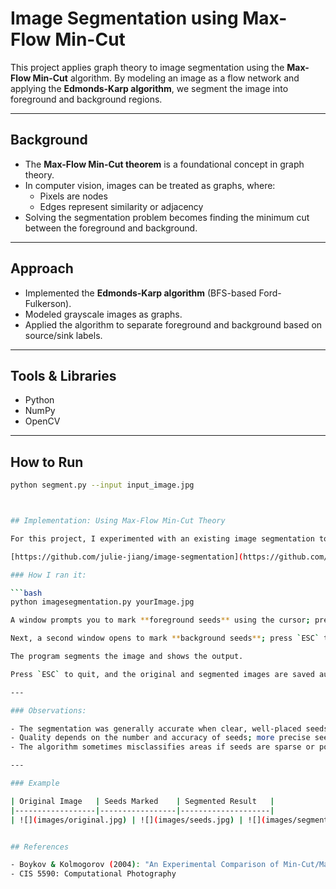 # Image Segmentation using Max-Flow Min-Cut

This project applies graph theory to image segmentation using the **Max-Flow Min-Cut** algorithm. By modeling an image as a flow network and applying the **Edmonds-Karp algorithm**, we segment the image into foreground and background regions.

---

## Background

- The **Max-Flow Min-Cut theorem** is a foundational concept in graph theory.
- In computer vision, images can be treated as graphs, where:
  - Pixels are nodes
  - Edges represent similarity or adjacency
- Solving the segmentation problem becomes finding the minimum cut between the foreground and background.

---

## Approach

- Implemented the **Edmonds-Karp algorithm** (BFS-based Ford-Fulkerson).
- Modeled grayscale images as graphs.
- Applied the algorithm to separate foreground and background based on source/sink labels.

---

## Tools & Libraries

- Python
- NumPy
- OpenCV

---

## How to Run

```bash
python segment.py --input input_image.jpg



## Implementation: Using Max-Flow Min-Cut Theory

For this project, I experimented with an existing image segmentation tool based on the Max-Flow Min-Cut approach, found here:

[https://github.com/julie-jiang/image-segmentation](https://github.com/julie-jiang/image-segmentation)

### How I ran it:

```bash
python imagesegmentation.py yourImage.jpg

A window prompts you to mark **foreground seeds** using the cursor; press `ESC` when done.

Next, a second window opens to mark **background seeds**; press `ESC` to continue.

The program segments the image and shows the output.

Press `ESC` to quit, and the original and segmented images are saved automatically.

---

### Observations:

- The segmentation was generally accurate when clear, well-placed seeds were used.
- Quality depends on the number and accuracy of seeds; more precise seeds yield better segmentation.
- The algorithm sometimes misclassifies areas if seeds are sparse or poorly placed.

---

### Example

| Original Image   | Seeds Marked    | Segmented Result   |
|------------------|-----------------|--------------------|
| ![](images/original.jpg) | ![](images/seeds.jpg) | ![](images/segmented.jpg) |


## References

- Boykov & Kolmogorov (2004): "An Experimental Comparison of Min-Cut/Max-Flow Algorithms"
- CIS 5590: Computational Photography

